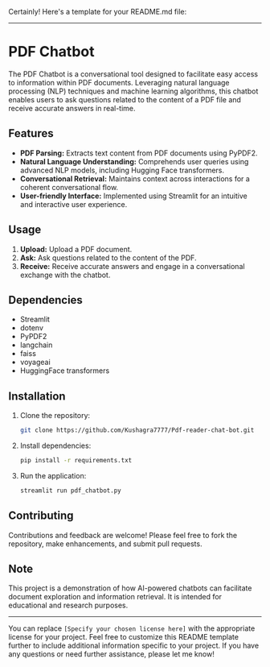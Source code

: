 Certainly! Here's a template for your README.md file:

---

# PDF Chatbot

The PDF Chatbot is a conversational tool designed to facilitate easy access to information within PDF documents. Leveraging natural language processing (NLP) techniques and machine learning algorithms, this chatbot enables users to ask questions related to the content of a PDF file and receive accurate answers in real-time.

## Features

- **PDF Parsing:** Extracts text content from PDF documents using PyPDF2.
- **Natural Language Understanding:** Comprehends user queries using advanced NLP models, including Hugging Face transformers.
- **Conversational Retrieval:** Maintains context across interactions for a coherent conversational flow.
- **User-friendly Interface:** Implemented using Streamlit for an intuitive and interactive user experience.

## Usage

1. **Upload:** Upload a PDF document.
2. **Ask:** Ask questions related to the content of the PDF.
3. **Receive:** Receive accurate answers and engage in a conversational exchange with the chatbot.

## Dependencies

- Streamlit
- dotenv
- PyPDF2
- langchain
- faiss
- voyageai
- HuggingFace transformers

## Installation

1. Clone the repository:

   ```bash
   git clone https://github.com/Kushagra7777/Pdf-reader-chat-bot.git
   ```

2. Install dependencies:

   ```bash
   pip install -r requirements.txt
   ```

3. Run the application:

   ```bash
   streamlit run pdf_chatbot.py
   ```

## Contributing

Contributions and feedback are welcome! Please feel free to fork the repository, make enhancements, and submit pull requests.


## Note

This project is a demonstration of how AI-powered chatbots can facilitate document exploration and information retrieval. It is intended for educational and research purposes.

---

You can replace `[Specify your chosen license here]` with the appropriate license for your project. Feel free to customize this README template further to include additional information specific to your project. If you have any questions or need further assistance, please let me know!
